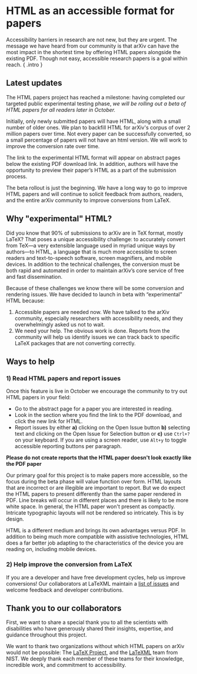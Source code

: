 # HTML as an accessible format for papers

Accessibility barriers in research are not new, but they are urgent. The message we have heard from our community is that arXiv can have the most impact in the shortest time by offering HTML papers alongside the existing PDF. Though not easy, accessible research papers is a goal within reach.
{ .intro }

## Latest updates
The HTML papers project has reached a milestone: having completed our targeted public experimental testing phase, *we will be rolling out a beta of HTML papers for all readers later in October.*

Initially, only newly submitted papers will have HTML, along with a small number of older ones. We plan to backfill HTML for arXiv's corpus of over 2 million papers over time. Not every paper can be successfully converted, so a small percentage of papers will not have an html version. We will work to improve the conversion rate over time.

The link to the experimental HTML format will appear on abstract pages below the existing PDF download link. In addition, authors will have the opportunity to preview their paper’s HTML as a part of the submission process.

The beta rollout is just the beginning. We have a long way to go to improve HTML papers and will continue to solicit feedback from authors, readers, and the entire arXiv community to improve conversions from LaTeX.

## Why "experimental" HTML?

Did you know that 90% of submissions to arXiv are in TeX format, mostly LaTeX? That poses a unique accessibility challenge: to accurately convert from TeX—a very extensible language used in myriad unique ways by authors—to HTML, a language that is much more accessible to screen readers and text-to-speech software, screen magnifiers, and mobile devices. In addition to the technical challenges, the conversion must be both rapid and automated in order to maintain arXiv’s core service of free and fast dissemination.

Because of these challenges we know there will be some conversion and rendering issues. We have decided to launch in beta with “experimental” HTML because:

1. Accessible papers are needed now. We have talked to the arXiv community, especially researchers with accessibility needs, and they overwhelmingly asked us not to wait.
2. We need your help. The obvious work is done. Reports from the community will help us identify issues we can track back to specific LaTeX packages that are not converting correctly.

## Ways to help

### 1) Read HTML papers and report issues
Once this feature is live in October we encourage the community to try out HTML papers in your field:

- Go to the abstract page for a paper you are interested in reading.
- Look in the section where you find the link to the PDF download, and click the new link for HTML.
- Report issues by either **a)** clicking on the Open Issue button **b)** selecting text and clicking on the Open Issue for Selection button or **c)** use ```Ctrl+?``` on your keyboard. If you are using a screen reader, use ```Alt+y``` to toggle accessible reporting buttons per paragraph.

**Please do not create reports that the HTML paper doesn't look exactly like the PDF paper**

Our primary goal for this project is to make papers more accessible, so the focus during the beta phase will value function over form. HTML layouts that are incorrect or are illegible are important to report. But we do expect the HTML papers to present differently than the same paper rendered in PDF. Line breaks will occur in different places and there is likely to be more white space. In general, the HTML paper won't present as compactly. Intricate typographic layouts will not be rendered so intricately. This is by design.

HTML is a different medium and brings its own advantages versus PDF. In addition to being much more compatible with assistive technologies, HTML does a far better job adapting to the characteristics of the device you are reading on, including mobile devices.

### 2) Help improve the conversion from LaTeX
If you are a developer and have free development cycles, help us improve conversions! Our collaborators at LaTeXML maintain a [list of issues](https://github.com/brucemiller/LaTeXML/wiki/Porting-LaTeX-packages-for-LaTeXML) and welcome feedback and developer contributions.

## Thank you to our collaborators
First, we want to share a special thank you to all the scientists with disabilities who have generously shared their insights, expertise, and guidance throughout this project.

We want to thank two organizations without which HTML papers on arXiv would not be possible: The [LaTeX Project](https://www.latex-project.org/), and the [LaTeXML](https://math.nist.gov/~BMiller/LaTeXML/) team from NIST. We deeply thank each member of these teams for their knowledge, incredible work, and commitment to accessibility.

